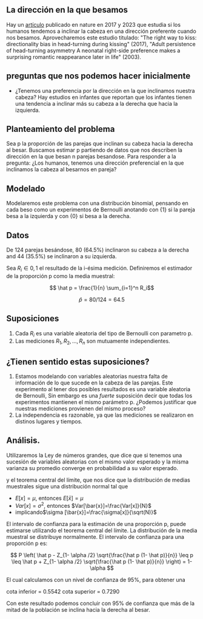 ## La dirección en la que besamos

Hay un [artículo]([/guides/content/editing-an-existing-page](https://www.nature.com/articles/s41598-017-04942-9)) publicado en nature en 2017 y 2023 que estudia 
si los humanos tendemos a inclinar la cabeza en una dirección preferente cuando nos besamos. Aprovecharemos este estudio titulado: "The right way to kiss: directionality bias in head-turning during kissing" (2017), "Adult persistence of head-turning asymmetry A neonatal right-side preference makes a surprising romantic reappearance later in life" (2003).



## preguntas que nos podemos hacer inicialmente
- ¿Tenemos una preferencia por la dirección en la que inclinamos nuestra cabeza? Hay estudios en infantes que reportan que los infantes tienen una tendencia a inclinar más su cabeza a la derecha que hacia la izquierda.

## Planteamiento del problema
Sea p  la proporción de las parejas que inclinan su cabeza hacia la derecha al besar. Buscamos estimar p partiendo de datos que nos describen la dirección en la que besan n parejas besandose.
Para responder a la pregunta: ¿Los humanos, tenemos una dirección preferencial en la que inclinamos la cabeza al besarnos en pareja?

## Modelado
Modelaremos este problema con una distribución binomial, pensando en cada beso como un experimentos de Bernoulli anotando con {1} si la pareja besa a la izquierda y con {0} si besa a la derecha. 

## Datos
De 124 parejas besándose, 80 (64.5%) inclinaron su cabeza a la derecha and 44 (35.5%)
se inclinaron a su izquierda.

Sea $R_i \in {0,1}$ el resultado de la i-ésima medición. Definiremos el estimador de la proporción p como la media muestral:

$$  \hat p = \frac{1}{n}  \sum_{i=1}^n R_i$$

$$\hat p = 80/124 =64.5% $$


## Suposiciones
1. Cada $R_i$ es una variable aleatoria del tipo de Bernoulli con parametro p.
2. Las mediciones $R_1, R_2 ,...,R_n$ son mutuamente independientes.
## ¿Tienen sentido estas suposiciones?
1. Estamos modelando con variables aleatorias nuestra falta de información de lo que sucede en la cabeza de las parejas. Este experimento al tener dos posibles resultados es una variable aleatoria de Bernoulli, Sin embargo es una *fuerte* suposición decir que todas los experimentos mantienen el mismo parámetro p. ¿Podemos justificar que nuestras mediciones provienen del mismo proceso?
2. La independencia es razonable, ya que las mediciones se realizaron en distinos lugares y tiempos.


## Análisis.
Utilizaremos la Ley de números grandes, que dice que si tenemos una sucesión de variables aleatorias con el mismo valor esperado y la misma varianza su promedio converge en probabilidad a su valor esperado.

y el teorema central del límite, que nos dice que la distribución de medias muestrales sigue una distribución normal tal que

- $E[x] = \mu$, entonces $E[\bar{x}]=\mu$
- $Var[x] = \sigma^{2}$, entonces $Var[\bar{x}]=\frac{Var[x]}{N}$
- implicando$\sigma [\bar{x}]=\frac{\sigma[x]}{\sqrt(N)}$ 

El intervalo de confianza para la estimación de una proporción p, puede estimarse utilizando el teorema central del límite. La distribución de la media muestral se distribuye normalmente. El intervalo de confianza para una proporción p es:

$$ P \left( \hat p - Z_{1- \alpha /2} \sqrt{\frac{\hat p (1- \hat p)}{n}} \leq p \leq \hat p + Z_{1- \alpha /2} \sqrt{\frac{\hat p (1- \hat p)}{n}} \right)  = 1-\alpha $$

El cual calculamos con un nivel de confianza de 95%, para obtener una

cota inferior = 0.5542
cota superior = 0.7290

Con este resultado podemos concluir con 95% de confianza que más de la mitad de la población se inclina hacia la derecha al besar.



